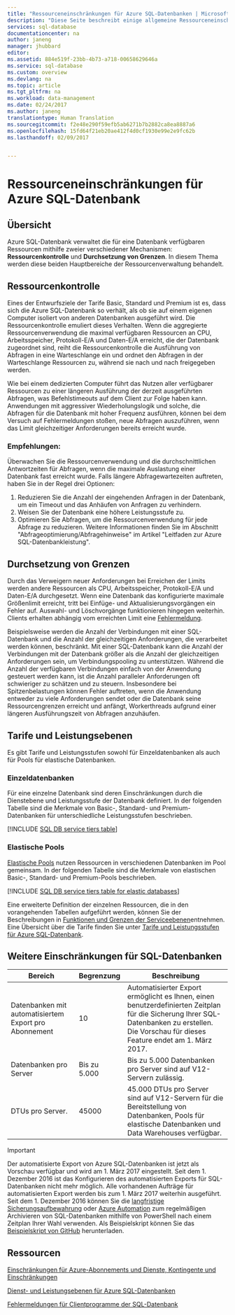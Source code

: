 ```yaml
---
title: "Ressourceneinschränkungen für Azure SQL-Datenbanken | Microsoft Docs"
description: "Diese Seite beschreibt einige allgemeine Ressourceneinschränkungen für Azure SQL-Datenbanken."
services: sql-database
documentationcenter: na
author: janeng
manager: jhubbard
editor: 
ms.assetid: 884e519f-23bb-4b73-a718-00658629646a
ms.service: sql-database
ms.custom: overview
ms.devlang: na
ms.topic: article
ms.tgt_pltfrm: na
ms.workload: data-management
ms.date: 02/24/2017
ms.author: janeng
translationtype: Human Translation
ms.sourcegitcommit: f2e48e290f59efb5ab6271b7b2882ca8ea8887a6
ms.openlocfilehash: 15fd64f21eb20ae412f4d0cf1930e99e2e9fc62b
ms.lasthandoff: 02/09/2017


---
```

# <a name="azure-sql-database-resource-limits"></a>Ressourceneinschränkungen für Azure SQL-Datenbank
## <a name="overview"></a>Übersicht
Azure SQL-Datenbank verwaltet die für eine Datenbank verfügbaren Ressourcen mithilfe zweier verschiedener Mechanismen: **Ressourcenkontrolle** und **Durchsetzung von Grenzen**. In diesem Thema werden diese beiden Hauptbereiche der Ressourcenverwaltung behandelt.

## <a name="resource-governance"></a>Ressourcenkontrolle
Eines der Entwurfsziele der Tarife Basic, Standard und Premium ist es, dass sich die Azure SQL-Datenbank so verhält, als ob sie auf einem eigenen Computer isoliert von anderen Datenbanken ausgeführt wird. Die Ressourcenkontrolle emuliert dieses Verhalten. Wenn die aggregierte Ressourcenverwendung die maximal verfügbaren Ressourcen an CPU, Arbeitsspeicher, Protokoll-E/A und Daten-E/A erreicht, die der Datenbank zugeordnet sind, reiht die Ressourcenkontrolle die Ausführung von Abfragen in eine Warteschlange ein und ordnet den Abfragen in der Warteschlange Ressourcen zu, während sie nach und nach freigegeben werden.

Wie bei einem dedizierten Computer führt das Nutzen aller verfügbarer Ressourcen zu einer längeren Ausführung der derzeit ausgeführten Abfragen, was Befehlstimeouts auf dem Client zur Folge haben kann. Anwendungen mit aggressiver Wiederholungslogik und solche, die Abfragen für die Datenbank mit hoher Frequenz ausführen, können bei dem Versuch auf Fehlermeldungen stoßen, neue Abfragen auszuführen, wenn das Limit gleichzeitiger Anforderungen bereits erreicht wurde.

### <a name="recommendations"></a>Empfehlungen:
Überwachen Sie die Ressourcenverwendung und die durchschnittlichen Antwortzeiten für Abfragen, wenn die maximale Auslastung einer Datenbank fast erreicht wurde. Falls längere Abfragewartezeiten auftreten, haben Sie in der Regel drei Optionen:

1. Reduzieren Sie die Anzahl der eingehenden Anfragen in der Datenbank, um ein Timeout und das Anhäufen von Anfragen zu verhindern.
2. Weisen Sie der Datenbank eine höhere Leistungsstufe zu.
3. Optimieren Sie Abfragen, um die Ressourcenverwendung für jede Abfrage zu reduzieren. Weitere Informationen finden Sie im Abschnitt "Abfrageoptimierung/Abfragehinweise" im Artikel "Leitfaden zur Azure SQL-Datenbankleistung".

## <a name="enforcement-of-limits"></a>Durchsetzung von Grenzen
Durch das Verweigern neuer Anforderungen bei Erreichen der Limits werden andere Ressourcen als CPU, Arbeitsspeicher, Protokoll-E/A und Daten-E/A durchgesetzt. Wenn eine Datenbank das konfigurierte maximale Größenlimit erreicht, tritt bei Einfüge- und Aktualisierungsvorgängen ein Fehler auf. Auswahl- und Löschvorgänge funktionieren hingegen weiterhin. Clients erhalten abhängig vom erreichten Limit eine [Fehlermeldung](sql-database-develop-error-messages.md).

Beispielsweise werden die Anzahl der Verbindungen mit einer SQL-Datenbank und die Anzahl der gleichzeitigen Anforderungen, die verarbeitet werden können, beschränkt. Mit einer SQL-Datenbank kann die Anzahl der Verbindungen mit der Datenbank größer als die Anzahl der gleichzeitigen Anforderungen sein, um Verbindungspooling zu unterstützen. Während die Anzahl der verfügbaren Verbindungen einfach von der Anwendung gesteuert werden kann, ist die Anzahl paralleler Anforderungen oft schwieriger zu schätzen und zu steuern. Insbesondere bei Spitzenbelastungen können Fehler auftreten, wenn die Anwendung entweder zu viele Anforderungen sendet oder die Datenbank seine Ressourcengrenzen erreicht und anfängt, Workerthreads aufgrund einer längeren Ausführungszeit von Abfragen anzuhäufen.

## <a name="service-tiers-and-performance-levels"></a>Tarife und Leistungsebenen
Es gibt Tarife und Leistungsstufen sowohl für Einzeldatenbanken als auch für Pools für elastische Datenbanken.

### <a name="single-databases"></a>Einzeldatenbanken
Für eine einzelne Datenbank sind deren Einschränkungen durch die Dienstebene und Leistungsstufe der Datenbank definiert. In der folgenden Tabelle sind die Merkmale von Basic-, Standard- und Premium-Datenbanken für unterschiedliche Leistungsstufen beschrieben.

[!INCLUDE [SQL DB service tiers table](../../includes/sql-database-service-tiers-table.md)]

### <a name="elastic-pools"></a>Elastische Pools
[Elastische Pools](sql-database-elastic-pool.md) nutzen Ressourcen in verschiedenen Datenbanken im Pool gemeinsam. In der folgenden Tabelle sind die Merkmale von elastischen Basic-, Standard- und Premium-Pools beschrieben.

[!INCLUDE [SQL DB service tiers table for elastic databases](../../includes/sql-database-service-tiers-table-elastic-pools.md)]

Eine erweiterte Definition der einzelnen Ressourcen, die in den vorangehenden Tabellen aufgeführt werden, können Sie der Beschreibungen in [Funktionen und Grenzen der Serviceebenen](sql-database-performance-guidance.md#service-tier-capabilities-and-limits)entnehmen. Eine Übersicht über die Tarife finden Sie unter [Tarife und Leistungsstufen für Azure SQL-Datenbank](sql-database-service-tiers.md).

## <a name="other-sql-database-limits"></a>Weitere Einschränkungen für SQL-Datenbanken
| Bereich | Begrenzung | Beschreibung |
| --- | --- | --- |
| Datenbanken mit automatisiertem Export pro Abonnement |10 |Automatisierter Export ermöglicht es Ihnen, einen benutzerdefinierten Zeitplan für die Sicherung Ihrer SQL-Datenbanken zu erstellen. Die Vorschau für dieses Feature endet am 1. März 2017.  |
| Datenbanken pro Server |Bis zu 5.000 |Bis zu 5.000 Datenbanken pro Server sind auf V12-Servern zulässig. |
| DTUs pro Server. |45000 |45.000 DTUs pro Server sind auf V12-Servern für die Bereitstellung von Datenbanken, Pools für elastische Datenbanken und Data Warehouses verfügbar. |

> [!IMPORTANT]
> Der automatisierte Export von Azure SQL-Datenbanken ist jetzt als Vorschau verfügbar und wird am 1. März 2017 eingestellt. Seit dem 1. Dezember 2016 ist das Konfigurieren des automatisierten Exports für SQL-Datenbanken nicht mehr möglich. Alle vorhandenen Aufträge für automatisierten Export werden bis zum 1. März 2017 weiterhin ausgeführt. Seit dem 1. Dezember 2016 können Sie die [langfristige Sicherungsaufbewahrung](sql-database-long-term-retention.md) oder [Azure Automation](../automation/automation-intro.md) zum regelmäßigen Archivieren von SQL-Datenbanken mithilfe von PowerShell nach einem Zeitplan Ihrer Wahl verwenden. Als Beispielskript können Sie das [Beispielskript von GitHub](https://github.com/Microsoft/sql-server-samples/tree/master/samples/manage/azure-automation-automated-export) herunterladen. 
>


## <a name="resources"></a>Ressourcen
[Einschränkungen für Azure-Abonnements und Dienste, Kontingente und Einschränkungen](../azure-subscription-service-limits.md)

[Dienst- und Leistungsebenen für Azure SQL-Datenbanken](sql-database-service-tiers.md)

[Fehlermeldungen für Clientprogramme der SQL-Datenbank](sql-database-develop-error-messages.md)



